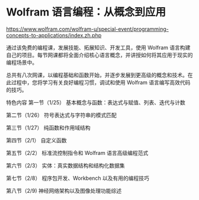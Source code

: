 # Wolfram 语言编程：从概念到应用
https://www.wolfram.com/wolfram-u/special-event/programming-concepts-to-applications/index.zh.php

通过该免费的编程课，发展技能、拓展知识、开发工具，使用 Wolfram 语言构建自己的项目。每节网课都将全面介绍核心语言概念，并讲授如何将其应用于现实的编程场景中。

总共有八次网课，以编程基础和函数开始，并逐步发展到更高级的概念和技术。在此过程中，您将学习有关良好编程习惯，调试和使用 Wolfram 语言编写高效代码的技巧。

特色内容
第一节（1/25）
基本概念与函数：表达式与赋值、列表、迭代与计数

第二节（1/26）
符号表达式与字符串的模式匹配

第三节（1/27）
纯函数和作用域结构

第四节（2/1）
自定义函数

第五节（2/2）
标准流控制指令和 Wolfram 语言高级编程范式

第六节（2/3）
实体：真实数据结构和结构化数据集

第七节（2/8）
程序包开发、Workbench 以及有用的编程技巧

第八节（2/9)
神经网络架构以及图像处理功能综述


